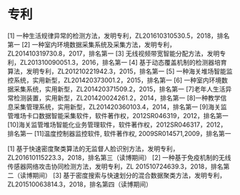 # 专利
[1]	一种生活规律异常的检测方法，发明专利，ZL201610310530.5，2018，排名第一
[2]	一种室内环境数据采集系统及采集方法，发明专利，ZL201410319730.8，2017，排名第一
[3]	无线视频带宽智能分配方法，发明专利，ZL201310090051.3，2016，排名第一
[4]	基于动态覆盖机制的检测器培育算法，发明专利，ZL201210221942.3，2015，排名第一
[5]	一种海关堆场智能监控系统，实用新型，ZL201420373001.2，2015，排名第一
[6]	一种室内环境数据采集系统，实用新型，ZL201420371509.2，2015，排名第一
[7]老年人生活异常检测装置，实用新型，ZL201420024261.2，2014，排名第一
[8]一种教学信息采集管理系统，实用新型，ZL201420360103.4，2014，排名第一
[9]海关监管堆场卡口数据智能采集软件，软件著作权，2012SR046319，2012，排名第一
[10]海关监管堆场智能化业务管理软件，软件著作权，2012SR046317，2012，排名第一
[11]温度控制器监控软件, 软件著作权, 2009SR014571,2009，排名第一

[1]	基于快速密度聚类算法的无监督人脸识别方法，发明专利，ZL201610115223.3，2018，排名第三（读博期间）
[2]	一种基于免疫机制的无线传感器网络攻击协同检测方法，发明专利，ZL 201510724639.3，2018，排名第二（读博期间）
[3]	基于密度搜索与快速划分的混合数据聚类方法，发明专利，ZL201510063814.3，2018，排名第四（读博期间）




